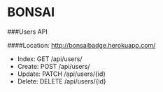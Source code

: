 BONSAI
======


###Users API

####Location: http://bonsaibadge.herokuapp.com/

* Index: GET /api/users/
* Create: POST /api/users/
* Update: PATCH /api/users/{id}
* Delete: DELETE /api/users/{id}